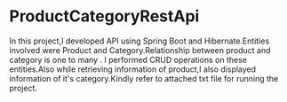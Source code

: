 # ProductCategoryRestApi
In this project,I developed API using Spring Boot and Hibernate.Entities involved were Product and Category.Relationship between product and category is one to many . I performed CRUD operations on these entities.Also while retrieving information of product,I also displayed information of it's category.Kindly refer to attached txt file for running the project.
